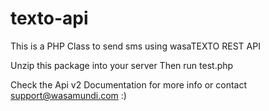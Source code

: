texto-api
========

This is a PHP Class to send sms using wasaTEXTO REST API

Unzip this package into your server
Then run test.php

Check the Api v2 Documentation for more info or contact support@wasamundi.com :)
